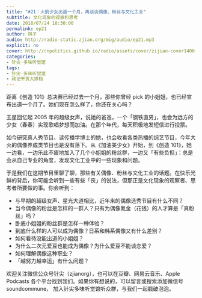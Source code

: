 ```yaml
---
title: "#21：火箭少女出道一个月，再谈谈偶像、粉丝与文化工业"
subtitle: 文化现象的观察和思考
date: 2018/07/24 18:30:00
permalink: ep21
author: 鸽子
audio: http://radio-static.zjian.org/mig/audio/ep21.mp3
explicit: no
cover: http://cnpolitics.github.io/radio/assets/cover/zijian-cover1400-v1.0.jpg
categories:
- 针尖·多味听觉馆
tags:
- 针尖·多味听觉馆
- 政记干货大排档
---
```


距离《创造 101》总决赛已经过去一个月，那些你曾经 pick 的小姐姐，也已经宣布出道一个月了。她们现在怎么样了，你还在关心吗？

王星回忆起 2005 年的超级女声，说她的爸爸，一个「钢铁直男」，也会为远方的少女（春春）实现歌唱梦想而加油。在那个年代，每天积极地发短信进行投票。

如今研究真人秀节目、读传播学博士的她，也会收看各类热播的综艺节目，今年大火的偶像养成类节目也是没有落下。从《加油美少女》开始，到《创造 101》，她一边看，一边乐此不疲地加入了几个小姐姐的粉丝群，一边又「有些负担」：总是会从自己专业的角度，发现文化工业中的一些现象和问题。

于是我们在这期节目里聊了聊，那些有关偶像、粉丝与文化工业的话题。在快乐光鲜的背后，你可能会听到一些有些「丧」的说法，但那正是文化现象的观察者、思考者所要做的事。你会听到：

- 与早期的超级女声、星光大道相比，近年来的偶像选秀节目有什么不同？
- 当今偶像的粉丝是怎样的一群人？只有为偶像氪金（花钱）的人才算是「真粉丝」吗？
- 卧底小姐姐的粉丝群是怎样一种体验？
- 到底什么样的人可以成为偶像？日系和韩系偶像又有什么差别？
- 如何看待没能出道的小姐姐？
- 为什么二次元爱豆也能成为偶像？为什么爱豆不能谈恋爱？
- 如何理解偶像这种职业？
- 「越努力越幸运」有什么问题？

欢迎关注微信公众号针尖（zjianorg），也可以在豆瓣、网易云音乐、Apple Podcasts 各个平台找到我们。如果你有想说的，可以留言或搜索添加微信号 soundcommune， 加入针尖多味听觉馆听众群，与我们一起戳破泡泡。
